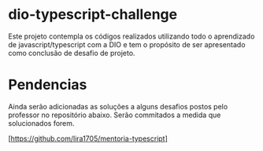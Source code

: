 # dio-typescript-challenge

Este projeto contempla os códigos realizados utilizando todo o aprendizado de javascript/typescript com a DIO e tem o propósito de ser apresentado como conclusão de desafio de projeto.

# Pendencias

Ainda serão adicionadas as soluções a alguns desafios postos pelo professor no repositório abaixo. Serão commitados a medida que solucionados forem.

[https://github.com/lira1705/mentoria-typescript]